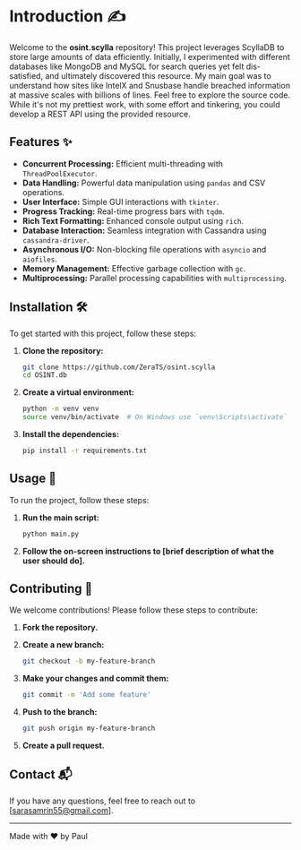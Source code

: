 # Introduction ✍️

Welcome to the **osint.scylla** repository! This project leverages ScyllaDB to store large amounts of data efficiently. Initially, I experimented with different databases like MongoDB and MySQL for search queries yet felt dis-satisfied, and ultimately discovered this resource. My main goal was to understand how sites like IntelX and Snusbase handle breached information at massive scales with billions of lines. Feel free to explore the source code. While it's not my prettiest work, with some effort and tinkering, you could develop a REST API using the provided resource.

## Features ✨

- **Concurrent Processing:** Efficient multi-threading with `ThreadPoolExecutor`.
- **Data Handling:** Powerful data manipulation using `pandas` and CSV operations.
- **User Interface:** Simple GUI interactions with `tkinter`.
- **Progress Tracking:** Real-time progress bars with `tqdm`.
- **Rich Text Formatting:** Enhanced console output using `rich`.
- **Database Interaction:** Seamless integration with Cassandra using `cassandra-driver`.
- **Asynchronous I/O:** Non-blocking file operations with `asyncio` and `aiofiles`.
- **Memory Management:** Effective garbage collection with `gc`.
- **Multiprocessing:** Parallel processing capabilities with `multiprocessing`.

## Installation 🛠️

To get started with this project, follow these steps:

1. **Clone the repository:**

    ```bash
    git clone https://github.com/ZeraTS/osint.scylla
    cd OSINT.db
    ```

2. **Create a virtual environment:**

    ```bash
    python -m venv venv
    source venv/bin/activate  # On Windows use `venv\Scripts\activate`
    ```

3. **Install the dependencies:**

    ```bash
    pip install -r requirements.txt
    ```

## Usage 🚀

To run the project, follow these steps:

1. **Run the main script:**

    ```bash
    python main.py
    ```

2. **Follow the on-screen instructions to [brief description of what the user should do].**

## Contributing 🤝

We welcome contributions! Please follow these steps to contribute:

1. **Fork the repository.**
2. **Create a new branch:**

    ```bash
    git checkout -b my-feature-branch
    ```

3. **Make your changes and commit them:**

    ```bash
    git commit -m 'Add some feature'
    ```

4. **Push to the branch:**

    ```bash
    git push origin my-feature-branch
    ```

5. **Create a pull request.**

## Contact 📬

If you have any questions, feel free to reach out to [sarasamrin55@gmail.com].

---

Made with ❤️ by Paul
